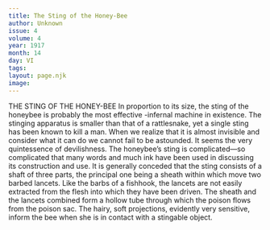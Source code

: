 ```yaml
---
title: The Sting of the Honey-Bee
author: Unknown
issue: 4
volume: 4
year: 1917
month: 14
day: VI
tags:
layout: page.njk
image:
---
```

THE STING OF THE HONEY-BEE    In proportion to its size, the sting of the honeybee is probably the most effective -infernal machine in existence.       The stinging apparatus is smaller than that of a rattlesnake, yet a single sting has been known to kill a man. When we realize that it is almost invisible and consider what it can do we cannot fail to be astounded. It seems the very quintessence of devilishness.       The honeybee’s sting is complicated—so complicated that many words and much ink have been used in discussing its construction and use.       It is generally conceded that the sting consists of a shaft of three parts, the principal one being a sheath within which move two barbed lancets. Like the barbs of a fishhook, the lancets are not easily extracted from the flesh into which they have been driven. The sheath and the lancets combined form a hollow tube through which the poison flows from the poison sac.       The hairy, soft projections, evidently very sensitive, inform the bee when she is in contact with a stingable object. 




